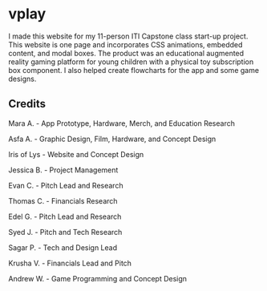 # vplay
I made this website for my 11-person ITI Capstone class start-up project. This website is one page and incorporates CSS animations, embedded content, and modal boxes. The product was an educational augmented reality gaming platform for young children with a physical toy subscription box component. I also helped create flowcharts for the app and some game designs.

## Credits
Mara A. - App Prototype, Hardware, Merch, and Education Research

Asfa A. - Graphic Design, Film, Hardware, and Concept Design

Iris of Lys - Website and Concept Design

Jessica B. - Project Management

Evan C. - Pitch Lead and Research

Thomas C. - Financials Research

Edel G. - Pitch Lead and Research

Syed J. - Pitch and Tech Research

Sagar P. - Tech and Design Lead

Krusha V. - Financials Lead and Pitch

Andrew W. - Game Programming and Concept Design
